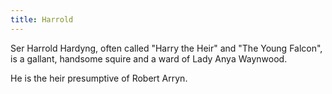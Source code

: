 ```yaml
---
title: Harrold
---
```


Ser Harrold Hardyng, often called "Harry the Heir" and "The Young Falcon", is a gallant, handsome squire and a ward of Lady Anya Waynwood.

He is the heir presumptive of Robert Arryn.


